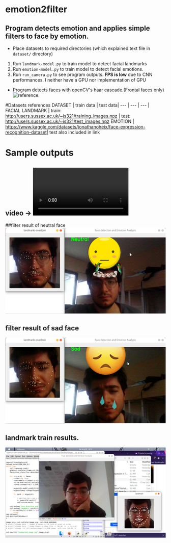 # emotion2filter
## Program detects emotion and applies simple filters to face by emotion.

- Place datasets to required directories (which explained text file in `dataset/` directory)
1. Run `landmark-model.py` to train model to detect facial landmarks
2. Run `emotion-model.py` to train model to detect facial emotions.
3. Run `run_camera.py` to see program outputs. __FPS is low__ due to CNN performances. I neither have a GPU nor implementation of GPU
- Program detects faces with openCV's haar cascade.(Frontal faces only) ![reference:](https://github.com/opencv/opencv/tree/4.x/data/haarcascades)



#Datasets references
DATASET | train data | test data|
--- | --- | --- |
FACIAL LANDMARK | train: http://users.sussex.ac.uk/~is321/training_images.npz | test: http://users.sussex.ac.uk/~is321/test_images.npz
EMOTION | https://www.kaggle.com/datasets/jonathanoheix/face-expression-recognition-dataset| test also included in link

# Sample outputs
## video -> ![link](https://github.com/ibo52/emotion2filter/blob/master/sample%20outputs/video1.webm)

##filter result of neutral face
![neutral face](https://github.com/ibo52/emotion2filter/blob/master/sample%20outputs/neutral.png)

## filter result of sad face
![link](https://github.com/ibo52/emotion2filter/blob/master/sample%20outputs/sad.png)

## landmark train results.
![landmark train result](https://github.com/ibo52/emotion2filter/blob/master/sample%20outputs/landmark-results.png)
